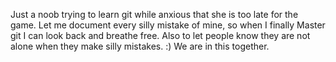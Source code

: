 Just a noob trying to learn git while anxious that she is too late for the game.
Let me document every silly mistake of mine, so when I finally Master git I can look back and breathe free.
Also to let people know they are not alone when they make silly mistakes. :)
We are in this together.